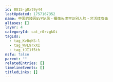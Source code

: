 ```yaml
---
id: 0815-g8xt9y44
lastUpdated: 1757167352
name: 中国的陵园EVP记录・摄像头虚空识别人脸・非活体攻击
aliases: []
layer: 4
categoryId: cat_r0rzgkOi
tagIds:
  - tag_KvBqKS-l
  - tag_WvL9rxXI
  - tag_tJI1f5th
nsfw: false
parent: ""
relatedEntries: []
timelineEvents: []
titledLinks: []
---
```


